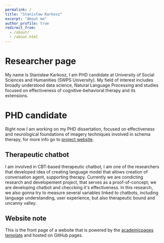 ```yaml
---
permalink: /
title: "Stanisław Karkosz"
excerpt: "About me"
author_profile: true
redirect_from: 
  - /about/
  - /about.html
---
```


Researcher page
======
My name is Stanisław Karkosz, I am PHD candidate at University of Social Sciences and Humanities (SWPS University). My field of interest includes broadly understood data science, Natural Language Processing and studies focused on effectiveness of cognitive-behavioral therapy and its extensions.

PHD candidate
=====
Right now I am working on my PHD dissertation, focused on effectiveness and neurological foundations of imagery techniques involved in schema therapy, for more info go to [project website](https://www.swps.pl/nauka-i-badania/granty/20716-jak-zwiekszyc-skutecznosc-dzialania-psychoterapeutycznych-technik-wyobrazeniowych).

Therapeutic chatbot
-----
I am involved in CBT-based therapeutic chatbot, I am one of the researchers that developed idea of creating language model that allows creation of conversation agent, supporting therapy. Currently we are condicting research and developement project, that serves as a proof-of-concept; we are developing chatbot and checcking it's effectiveness. In this research, we also gonna try to measure several variables linked to chatbots, including language understanding, user experience, but also therapeutic bound and uncanny valley. 






Website note
------
This is the front page of a website that is powered by the [academicpages template](https://github.com/academicpages/academicpages.github.io) and hosted on GitHub pages. 

